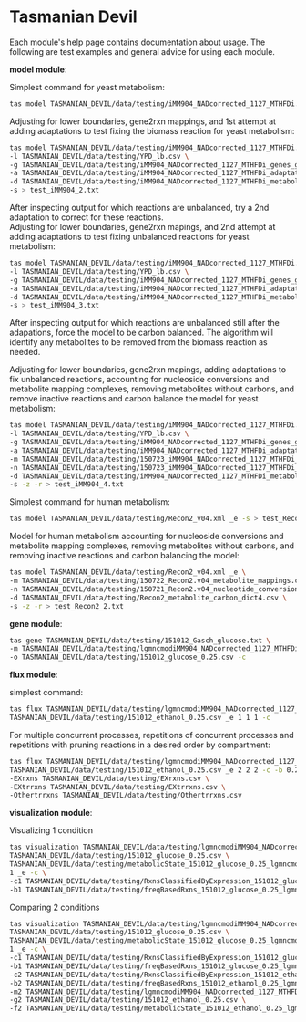 # Tasmanian Devil
Each module's help page contains documentation about usage. The following are test examples and general advice for using each module.

**model module**:

Simplest command for yeast metabolism:
```bash
tas model TASMANIAN_DEVIL/data/testing/iMM904_NADcorrected_1127_MTHFDi.xml _e -s > test_iMM904_1.txt
```
Adjusting for lower boundaries, gene2rxn mappings, and 1st attempt at adding adaptations to test fixing the biomass reaction for yeast metabolism:
```bash
tas model TASMANIAN_DEVIL/data/testing/iMM904_NADcorrected_1127_MTHFDi.xml _e \
-l TASMANIAN_DEVIL/data/testing/YPD_lb.csv \
-g TASMANIAN_DEVIL/data/testing/iMM904_NADcorrected_1127_MTHFDi_genes_genes2rxns.csv \
-a TASMANIAN_DEVIL/data/testing/iMM904_NADcorrected_1127_MTHFDi_adaptations_V1.csv \
-d TASMANIAN_DEVIL/data/testing/iMM904_NADcorrected_1127_MTHFDi_metabolite_dict.csv \
-s > test_iMM904_2.txt
```
After inspecting output for which reactions are unbalanced, try a 2nd adaptation to correct for these reactions. <br />
Adjusting for lower boundaries, gene2rxn mapings, and 2nd attempt at adding adaptations to test fixing unbalanced reactions for yeast metabolism:
```bash
tas model TASMANIAN_DEVIL/data/testing/iMM904_NADcorrected_1127_MTHFDi.xml _e \
-l TASMANIAN_DEVIL/data/testing/YPD_lb.csv \
-g TASMANIAN_DEVIL/data/testing/iMM904_NADcorrected_1127_MTHFDi_genes_genes2rxns.csv \
-a TASMANIAN_DEVIL/data/testing/iMM904_NADcorrected_1127_MTHFDi_adaptations_V2.csv \
-d TASMANIAN_DEVIL/data/testing/iMM904_NADcorrected_1127_MTHFDi_metabolite_dict.csv \
-s > test_iMM904_3.txt
```
After inspecting output for which reactions are unbalanced still after the adapations, force the model to be carbon balanced. The algorithm will identify any metabolites to be removed from the biomass reaction as needed.

Adjusting for lower boundaries, gene2rxn mapings, adding adaptations to fix unbalanced reactions, accounting for nucleoside conversions and metabolite mapping complexes, removing metabolites without carbons, and remove inactive reactions and carbon balance the model for yeast metabolism:
```bash
tas model TASMANIAN_DEVIL/data/testing/iMM904_NADcorrected_1127_MTHFDi.xml _e \ 
-l TASMANIAN_DEVIL/data/testing/YPD_lb.csv \ 
-g TASMANIAN_DEVIL/data/testing/iMM904_NADcorrected_1127_MTHFDi_genes_genes2rxns.csv \ 
-a TASMANIAN_DEVIL/data/testing/iMM904_NADcorrected_1127_MTHFDi_adaptations_V2.csv \ 
-m TASMANIAN_DEVIL/data/testing/150723_iMM904_NADcorrected_1127_MTHFDi_metabolite_mappings.csv \ 
-n TASMANIAN_DEVIL/data/testing/150723_iMM904_NADcorrected_1127_MTHFDi_nucleotide_conversions.csv \ 
-d TASMANIAN_DEVIL/data/testing/iMM904_NADcorrected_1127_MTHFDi_metabolite_dict.csv \
-s -z -r > test_iMM904_4.txt
```
Simplest command for human metabolism:
```bash
tas model TASMANIAN_DEVIL/data/testing/Recon2_v04.xml _e -s > test_Recon2_1.txt
```
Model for human metabolism accounting for nucleoside conversions and metabolite mapping complexes, removing metabolites without carbons, and removing inactive reactions and carbon balancing the model:
```bash
tas model TASMANIAN_DEVIL/data/testing/Recon2_v04.xml _e \ 
-m TASMANIAN_DEVIL/data/testing/150722_Recon2.v04_metabolite_mappings.csv \ 
-n TASMANIAN_DEVIL/data/testing/150721_Recon2.v04_nucleotide_conversions.csv \ 
-d TASMANIAN_DEVIL/data/testing/Recon2_metabolite_carbon_dict4.csv \ 
-s -z -r > test_Recon2_2.txt
```
**gene module**:

```bash
tas gene TASMANIAN_DEVIL/data/testing/151012_Gasch_glucose.txt \ 
-m TASMANIAN_DEVIL/data/testing/lgmncmodiMM904_NADcorrected_1127_MTHFDi.mat \ 
-o TASMANIAN_DEVIL/data/testing/151012_glucose_0.25.csv -c
```
**flux module**:

simplest command:
```bash
tas flux TASMANIAN_DEVIL/data/testing/lgmncmodiMM904_NADcorrected_1127_MTHFDi.mat \ 
TASMANIAN_DEVIL/data/testing/151012_ethanol_0.25.csv _e 1 1 1 -c
```
For multiple concurrent processes, repetitions of concurrent processes and repetitions with pruning reactions in a desired order by compartment:
```bash
tas flux TASMANIAN_DEVIL/data/testing/lgmncmodiMM904_NADcorrected_1127_MTHFDi.mat \ 
TASMANIAN_DEVIL/data/testing/151012_ethanol_0.25.csv _e 2 2 2 -c -b 0.2879 \ 
-EXrxns TASMANIAN_DEVIL/data/testing/EXrxns.csv \ 
-EXtrrxns TASMANIAN_DEVIL/data/testing/EXtrrxns.csv \ 
-Othertrrxns TASMANIAN_DEVIL/data/testing/Othertrrxns.csv
```
**visualization module**:

Visualizing 1 condition
```bash
tas visualization TASMANIAN_DEVIL/data/testing/lgmncmodiMM904_NADcorrected_1127_MTHFDi.mat \ 
TASMANIAN_DEVIL/data/testing/151012_glucose_0.25.csv \ 
TASMANIAN_DEVIL/data/testing/metabolicState_151012_glucose_0.25_lgmncmodiMM904_NADcorrected_1127_MTHFDi Glycolysis_PPP_Serine_Alanine_shortened \ 
1 _e -c \ 
-c1 TASMANIAN_DEVIL/data/testing/RxnsClassifiedByExpression_151012_glucose_0.25_lgmncmodiMM904_NADcorrected_1127_MTHFDi.pkl \
-b1 TASMANIAN_DEVIL/data/testing/freqBasedRxns_151012_glucose_0.25_lgmncmodiMM904_NADcorrected_1127_MTHFDi.pkl
```
Comparing 2 conditions
```bash
tas visualization TASMANIAN_DEVIL/data/testing/lgmncmodiMM904_NADcorrected_1127_MTHFDi.mat \ 
TASMANIAN_DEVIL/data/testing/151012_glucose_0.25.csv \ 
TASMANIAN_DEVIL/data/testing/metabolicState_151012_glucose_0.25_lgmncmodiMM904_NADcorrected_1127_MTHFDi Glycolysis_PPP_Serine_Alanine_shortened \ 
1 _e -c \
-c1 TASMANIAN_DEVIL/data/testing/RxnsClassifiedByExpression_151012_glucose_0.25_lgmncmodiMM904_NADcorrected_1127_MTHFDi.pkl \
-b1 TASMANIAN_DEVIL/data/testing/freqBasedRxns_151012_glucose_0.25_lgmncmodiMM904_NADcorrected_1127_MTHFDi.pkl \ 
-c2 TASMANIAN_DEVIL/data/testing/RxnsClassifiedByExpression_151012_ethanol_0.25_lgmncmodiMM904_NADcorrected_1127_MTHFDi.pkl \
-b2 TASMANIAN_DEVIL/data/testing/freqBasedRxns_151012_ethanol_0.25_lgmncmodiMM904_NADcorrected_1127_MTHFDi.pkl \ 
-m2 TASMANIAN_DEVIL/data/testing/lgmncmodiMM904_NADcorrected_1127_MTHFDi.mat \ 
-g2 TASMANIAN_DEVIL/data/testing/151012_ethanol_0.25.csv \ 
-f2 TASMANIAN_DEVIL/data/testing/metabolicState_151012_ethanol_0.25_lgmncmodiMM904_NADcorrected_1127_MTHFDi
```
